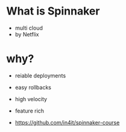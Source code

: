 # What is Spinnaker
- multi cloud
- by Netflix

# why?
- reiable deployments
- easy rollbacks
- high velocity
- feature rich

- https://github.com/in4it/spinnaker-course

